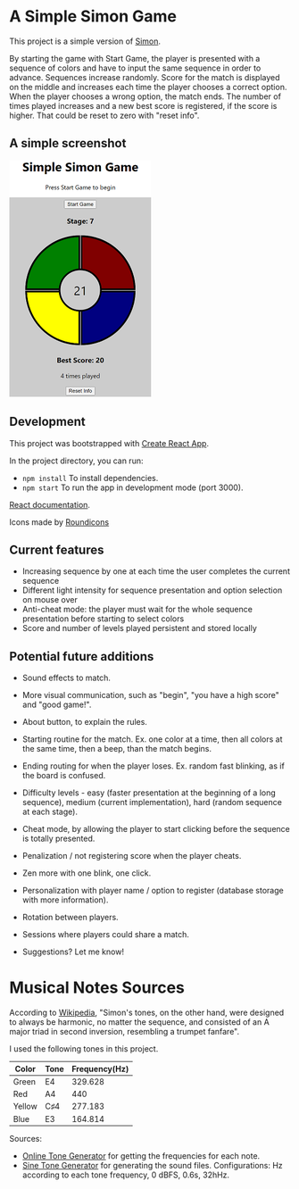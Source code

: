 # A Simple Simon Game

This project is a simple version of [Simon](https://en.wikipedia.org/wiki/Simon_(game)). 

By starting the game with Start Game, the player is presented with a sequence of colors and have to input the same sequence in order to advance. Sequences increase randomly. Score for the match is displayed on the middle and increases each time the player chooses a correct option. When the player chooses a wrong option, the match ends. The number of times played increases and a new best score is registered, if the score is higher. That could be reset to zero with "reset info".

## A simple screenshot

![game_screenshot](https://github.com/anacko/simple-simon/blob/master/docs/imgs/Example-211210.png)

## Development

This project was bootstrapped with [Create React App](https://github.com/facebook/create-react-app).

In the project directory, you can run:

* `npm install`   To install dependencies.
* `npm start`   To run the app in development mode (port 3000).

[React documentation](https://reactjs.org/).

Icons made by [Roundicons](https://www.flaticon.com/authors/roundicons)

## Current features

* Increasing sequence by one at each time the user completes the current sequence
* Different light intensity for sequence presentation and option selection on mouse over
* Anti-cheat mode: the player must wait for the whole sequence presentation before starting to select colors
* Score and number of levels played persistent and stored locally

## Potential future additions

* Sound effects to match.
* More visual communication, such as "begin", "you have a high score" and "good game!".
* About button, to explain the rules.
* Starting routine for the match. Ex. one color at a time, then all colors at the same time, then a beep, than the match begins.
* Ending routing for when the player loses. Ex. random fast blinking, as if the board is confused.
* Difficulty levels - easy (faster presentation at the beginning of a long sequence), medium (current implementation), hard (random sequence at each stage).
* Cheat mode, by allowing the player to start clicking before the sequence is totally presented.
* Penalization / not registering score when the player cheats.
* Zen more with one blink, one click.
* Personalization with player name / option to register (database storage with more information).
* Rotation between players.
* Sessions where players could share a match.

* Suggestions? Let me know!

# Musical Notes Sources

According to [Wikipedia](https://en.wikipedia.org/wiki/Simon_(game)#Gameplay), "Simon's tones, on the other hand, were designed to always be harmonic, no matter the sequence, and consisted of an A major triad in second inversion, resembling a trumpet fanfare". 

I used the following tones in this project.

Color|Tone|Frequency(Hz)
---|---|---
Green|E4|329.628
Red|A4|440
Yellow|C♯4|277.183
Blue|E3|164.814

Sources:
* [Online Tone Generator](https://www.szynalski.com/tone-generator/) for getting the frequencies for each note.
* [Sine Tone Generator](https://www.audiocheck.net/audiofrequencysignalgenerator_sinetone.php) for generating the sound files. Configurations: Hz according to each tone frequency, 0 dBFS, 0.6s, 32hHz.